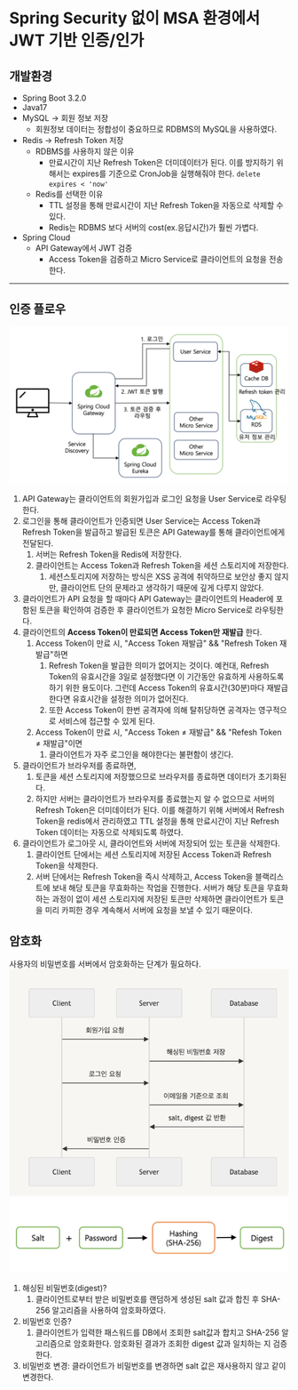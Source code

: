 # Spring Security 없이 MSA 환경에서 JWT 기반 인증/인가 


## 개발환경

- Spring Boot 3.2.0
- Java17
- MySQL → 회원 정보 저장
    - 회원정보 데이터는 정합성이 중요하므로 RDBMS의 MySQL을 사용하였다.
- Redis → Refresh Token 저장
    - RDBMS를 사용하지 않은 이유
        - 만료시간이 지난 Refresh Token은 더미데이터가 된다. 이를 방지하기 위해서는 expires를 기준으로 CronJob을 실행해줘야 한다. `delete expires < 'now'`
    - Redis를 선택한 이유
        - TTL 설정을 통해 만료시간이 지난 Refresh Token을 자동으로 삭제할 수 있다.
        - Redis는 RDBMS 보다 서버의 cost(ex.응답시간)가 훨씬 가볍다.
- Spring Cloud
    - API Gateway에서 JWT 검증
        - Access Token을 검증하고 Micro Service로 클라이언트의 요청을 전송한다.
  
---

## 인증 플로우
![img.png](img.png)

1. API Gateway는 클라이언트의 회원가입과 로그인 요청을 User Service로 라우팅한다.
2. 로그인을 통해 클라이언트가 인증되면 User Service는 Access Token과 Refresh Token을 발급하고 발급된 토큰은 API Gateway를 통해 클라이언트에게 전달된다.
    1. 서버는 Refresh Token을 Redis에 저장한다.
    2. 클라이언트는 Access Token과 Refresh Token을 세션 스토리지에 저장한다.
        1. 세션스토리지에 저장하는 방식은 XSS 공격에 취약하므로 보안상 좋지 않지만, 클라이언트 단의 문제라고 생각하기 때문에 깊게 다루지 않았다.
3. 클라이언트가 API 요청을 할 때마다 API Gateway는 클라이언트의 Header에 포함된 토큰을 확인하여 검증한 후 클라이언트가 요청한 Micro Service로 라우팅한다.
4. 클라이언트의 **Access Token이 만료되면 Access Token만 재발급** 한다.
    1. Access Token이 만료 시, "Access Token 재발급" &&  "Refresh Token 재발급"하면
        1. Refresh Token을 발급한 의미가 없어지는 것이다. 예컨대, Refresh Token의 유효시간을 3일로 설정했다면 이 기간동안 유효하게 사용하도록 하기 위한 용도이다. 그런데 Access Token의 유효시간(30분)마다 재발급한다면 유효시간을 설정한 의미가 없어진다.
        2. 또한 Access Token이 한번 공격자에 의해 탈취당하면 공격자는 영구적으로 서비스에 접근할 수 있게 된다.
    2. Access Token이 만료 시, "Access Token ≠ 재발급" && "Refesh Token ≠ 재발급"이면
        1. 클라이언트가 자주 로그인을 해야한다는 불편함이 생긴다.
5. 클라이언트가 브라우저를 종료하면,
    1. 토큰을 세션 스토리지에 저장했으므로 브라우저를 종료하면 데이터가 초기화된다.
    2. 하지만 서버는 클라이언트가 브라우저를 종료했는지 알 수 없으므로 서버의 Refresh Token은 더미데이터가 된다. 이를 해결하기 위해 서버에서 Refresh Token을 redis에서 관리하였고 TTL 설정을 통해 만료시간이 지난 Refresh Token 데이터는 자동으로 삭제되도록 하였다.
6. 클라이언트가 로그아웃 시, 클라이언트와 서버에 저장되어 있는 토큰을 삭제한다.
    1. 클라이언트 단에서는 세션 스토리지에 저장된 Access Token과 Refresh Token을 삭제한다.
    2. 서버 단에서는 Refresh Token을 즉시 삭제하고, Access Token을 블랙리스트에 보내 해당 토큰을 무효화하는 작업을 진행한다. 서버가 해당 토큰을 무효화하는 과정이 없이 세션 스토리지에 저장된 토큰만 삭제하면 클라이언트가 토큰을 미리 카피한 경우 계속해서 서버에 요청을 보낼 수 있기 때문이다.


## 암호화
사용자의 비밀번호를 서버에서 암호화하는 단계가 필요하다.
![img_2.png](img_2.png)
![img_3.png](img_3.png)

1. 해싱된 비밀번호(digest)?
    1. 클라이언트로부터 받은 비밀번호를 랜덤하게 생성된 salt 값과 합친 후 SHA-256 알고리즘을 사용하여 암호화하였다.
2. 비밀번호 인증?
    1. 클라이언트가 입력한 패스워드를 DB에서 조회한 salt값과 합치고 SHA-256 알고리즘으로 암호화한다. 암호화된 결과가 조회한 digest 값과 일치하는 지 검증한다.
3. 비밀번호 변경: 클라이언트가 비밀번호를 변경하면 salt 값은 재사용하지 않고 같이 변경한다.